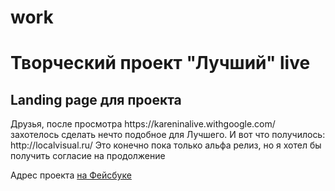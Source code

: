 # work
<h1>Творческий проект "Лучший" live</h1>
<h2>Landing page для проекта</h2>

<p>Друзья, после просмотра https://kareninalive.withgoogle.com/ захотелось сделать нечто подобное для Лучшего. И вот что получилось: http://localvisual.ru/ Это конечно пока только альфа релиз, но я хотел бы получить согласие на продолжение</p>
<p>Адрес проекта <a href="https://www.facebook.com/groups/1482038598702719/?fref=ts">на Фейсбуке</a></p>
